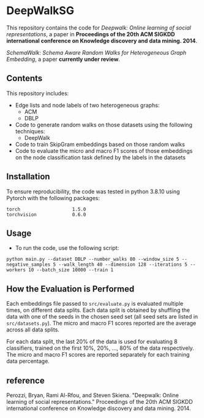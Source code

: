 # DeepWalkSG

This repository contains the code for _Deepwalk: Online learning of social representations_, a paper in **Proceedings of the 20th ACM SIGKDD international conference on Knowledge discovery and data mining. 2014**.

_SchemaWalk: Schema Aware Random Walks for Heterogeneous Graph Embedding_, a paper **currently under review**.

## Contents

This repository includes:
* Edge lists and node labels of two heterogeneous graphs:
  - ACM
  - DBLP
* Code to generate random walks on those datasets using the following techniques:
  - DeepWalk
* Code to train SkipGram embeddings based on those random walks
* Code to evaluate the micro and macro F1 scores of those embeddings on the node classification task defined by the labels in the datasets

## Installation

To ensure reproducibility, the code was tested in python 3.8.10 using Pytorch with the following packages:
```
torch                   1.5.0               
torchvision             0.6.0 
```

## Usage

* To run the code, use the following script:
```
python main.py --dataset DBLP --number_walks 80 --window_size 5 --negative_samples 5 --walk_length 40 --dimension 128 --iterations 5 --workers 10 --batch_size 10000 --train 1
```

## How the Evaluation is Performed

Each embeddings file passed to `src/evaluate.py` is evaluated multiple times, on different data splits. Each data split is obtained by shuffling the data with one of the seeds in the chosen seed set (all seed sets are listed in `src/datasets.py`). The micro and macro F1 scores reported are the average across all data splits.

For each data split, the last 20% of the data is used for evaluating 8 classifiers, trained on the first 10%, 20%, ..., 80% of the data respectively. The micro and macro F1 scores are reported separately for each training data percentage.

## reference
Perozzi, Bryan, Rami Al-Rfou, and Steven Skiena. "Deepwalk: Online learning of social representations." Proceedings of the 20th ACM SIGKDD international conference on Knowledge discovery and data mining. 2014.
